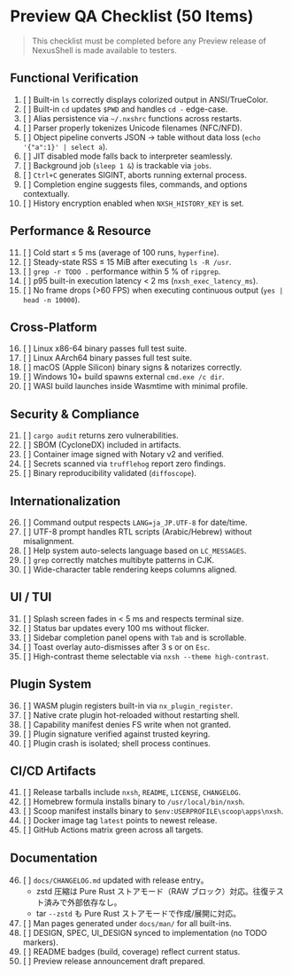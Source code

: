 # Preview QA Checklist (50 Items)

> This checklist must be completed before any Preview release of NexusShell is made available to testers.

## Functional Verification

1. [ ] Built-in `ls` correctly displays colorized output in ANSI/TrueColor.
2. [ ] Built-in `cd` updates `$PWD` and handles `cd -` edge-case.
3. [ ] Alias persistence via `~/.nxshrc` functions across restarts.
4. [ ] Parser properly tokenizes Unicode filenames (NFC/NFD).
5. [ ] Object pipeline converts JSON → table without data loss (`echo '{"a":1}' | select a`).
6. [ ] JIT disabled mode falls back to interpreter seamlessly.
7. [ ] Background job (`sleep 1 &`) is trackable via `jobs`.
8. [ ] `Ctrl+C` generates SIGINT, aborts running external process.
9. [ ] Completion engine suggests files, commands, and options contextually.
10. [ ] History encryption enabled when `NXSH_HISTORY_KEY` is set.

## Performance & Resource

11. [ ] Cold start ≤ 5 ms (average of 100 runs, `hyperfine`).
12. [ ] Steady-state RSS ≤ 15 MiB after executing `ls -R /usr`.
13. [ ] `grep -r TODO .` performance within 5 % of `ripgrep`.
14. [ ] p95 built-in execution latency < 2 ms (`nxsh_exec_latency_ms`).
15. [ ] No frame drops (>60 FPS) when executing continuous output (`yes | head -n 10000`).

## Cross-Platform

16. [ ] Linux x86-64 binary passes full test suite.
17. [ ] Linux AArch64 binary passes full test suite.
18. [ ] macOS (Apple Silicon) binary signs & notarizes correctly.
19. [ ] Windows 10+ build spawns external `cmd.exe /c dir`.
20. [ ] WASI build launches inside Wasmtime with minimal profile.

## Security & Compliance

21. [ ] `cargo audit` returns zero vulnerabilities.
22. [ ] SBOM (CycloneDX) included in artifacts.
23. [ ] Container image signed with Notary v2 and verified.
24. [ ] Secrets scanned via `trufflehog` report zero findings.
25. [ ] Binary reproducibility validated (`diffoscope`).

## Internationalization

26. [ ] Command output respects `LANG=ja_JP.UTF-8` for date/time.
27. [ ] UTF-8 prompt handles RTL scripts (Arabic/Hebrew) without misalignment.
28. [ ] Help system auto-selects language based on `LC_MESSAGES`.
29. [ ] `grep` correctly matches multibyte patterns in CJK.
30. [ ] Wide-character table rendering keeps columns aligned.

## UI / TUI

31. [ ] Splash screen fades in < 5 ms and respects terminal size.
32. [ ] Status bar updates every 100 ms without flicker.
33. [ ] Sidebar completion panel opens with `Tab` and is scrollable.
34. [ ] Toast overlay auto-dismisses after 3 s or on `Esc`.
35. [ ] High-contrast theme selectable via `nxsh --theme high-contrast`.

## Plugin System

36. [ ] WASM plugin registers built-in via `nx_plugin_register`.
37. [ ] Native crate plugin hot-reloaded without restarting shell.
38. [ ] Capability manifest denies FS write when not granted.
39. [ ] Plugin signature verified against trusted keyring.
40. [ ] Plugin crash is isolated; shell process continues.

## CI/CD Artifacts

41. [ ] Release tarballs include `nxsh`, `README`, `LICENSE`, `CHANGELOG`.
42. [ ] Homebrew formula installs binary to `/usr/local/bin/nxsh`.
43. [ ] Scoop manifest installs binary to `$env:USERPROFILE\scoop\apps\nxsh`.
44. [ ] Docker image tag `latest` points to newest release.
45. [ ] GitHub Actions matrix green across all targets.

## Documentation

46. [ ] `docs/CHANGELOG.md` updated with release entry。
    - zstd 圧縮は Pure Rust ストアモード（RAW ブロック）対応。往復テスト済みで外部依存なし。
    - tar `--zstd` も Pure Rust ストアモードで作成/展開に対応。
47. [ ] Man pages generated under `docs/man/` for all built-ins.
48. [ ] DESIGN, SPEC, UI_DESIGN synced to implementation (no TODO markers).
49. [ ] README badges (build, coverage) reflect current status.
50. [ ] Preview release announcement draft prepared. 